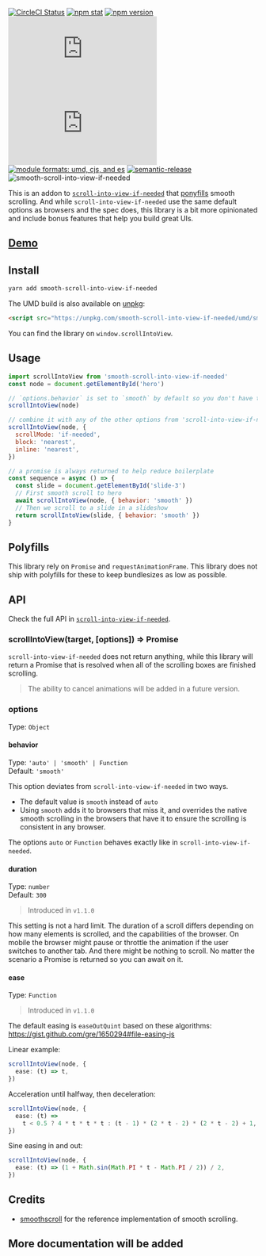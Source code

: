 [![CircleCI Status](https://img.shields.io/circleci/project/github/stipsan/smooth-scroll-into-view-if-needed.svg?style=flat-square)](https://circleci.com/gh/stipsan/smooth-scroll-into-view-if-needed)
[![npm stat](https://img.shields.io/npm/dm/smooth-scroll-into-view-if-needed.svg?style=flat-square)](https://npm-stat.com/charts.html?package=smooth-scroll-into-view-if-needed)
[![npm version](https://img.shields.io/npm/v/smooth-scroll-into-view-if-needed.svg?style=flat-square)](https://www.npmjs.com/package/smooth-scroll-into-view-if-needed)
[![gzip size][gzip-badge]][unpkg-dist]
[![size][size-badge]][unpkg-dist]
[![module formats: umd, cjs, and es][module-formats-badge]][unpkg-dist]
[![semantic-release](https://img.shields.io/badge/%20%20%F0%9F%93%A6%F0%9F%9A%80-semantic--release-e10079.svg?style=flat-square)](https://github.com/semantic-release/semantic-release)
![smooth-scroll-into-view-if-needed](https://user-images.githubusercontent.com/81981/39496447-c1153942-4d9e-11e8-92c8-ad5ac0e406ac.png)

This is an addon to [`scroll-into-view-if-needed`](https://www.npmjs.com/package/scroll-into-view-if-needed) that [ponyfills](https://ponyfill.com) smooth scrolling.
And while `scroll-into-view-if-needed` use the same default options as browsers and the spec does, this library is a bit more opinionated and include bonus features that help you build great UIs.

## [Demo](https://scroll-into-view-if-needed.netlify.com/)

## Install

```bash
yarn add smooth-scroll-into-view-if-needed
```

The UMD build is also available on [unpkg](https://unpkg.com/smooth-scroll-into-view-if-needed/umd/):

```html
<script src="https://unpkg.com/smooth-scroll-into-view-if-needed/umd/smooth-scroll-into-view-if-needed.min.js"></script>
```

You can find the library on `window.scrollIntoView`.

## Usage

```js
import scrollIntoView from 'smooth-scroll-into-view-if-needed'
const node = document.getElementById('hero')

// `options.behavior` is set to `smooth` by default so you don't have to pass options like in `scroll-into-view-if-needed`
scrollIntoView(node)

// combine it with any of the other options from 'scroll-into-view-if-needed'
scrollIntoView(node, {
  scrollMode: 'if-needed',
  block: 'nearest',
  inline: 'nearest',
})

// a promise is always returned to help reduce boilerplate
const sequence = async () => {
  const slide = document.getElementById('slide-3')
  // First smooth scroll to hero
  await scrollIntoView(node, { behavior: 'smooth' })
  // Then we scroll to a slide in a slideshow
  return scrollIntoView(slide, { behavior: 'smooth' })
}
```

## Polyfills

This library rely on `Promise` and `requestAnimationFrame`. This library does not ship with polyfills for these to keep bundlesizes as low as possible.

## API

Check the full API in [`scroll-into-view-if-needed`](https://github.com/stipsan/scroll-into-view-if-needed#api).

### scrollIntoView(target, [options]) => Promise

`scroll-into-view-if-needed` does not return anything, while this library will return a Promise that is resolved when all of the scrolling boxes are finished scrolling.

> The ability to cancel animations will be added in a future version.

### options

Type: `Object`

#### behavior

Type: `'auto' | 'smooth' | Function`<br> Default: `'smooth'`

This option deviates from `scroll-into-view-if-needed` in two ways.

- The default value is `smooth` instead of `auto`
- Using `smooth` adds it to browsers that miss it, and overrides the native smooth scrolling in the browsers that have it to ensure the scrolling is consistent in any browser.

The options `auto` or `Function` behaves exactly like in `scroll-into-view-if-needed`.

#### duration

Type: `number`<br> Default: `300`

> Introduced in `v1.1.0`

This setting is not a hard limit.
The duration of a scroll differs depending on how many elements is scrolled, and the capabilities of the browser.
On mobile the browser might pause or throttle the animation if the user switches to another tab.
And there might be nothing to scroll.
No matter the scenario a Promise is returned so you can await on it.

#### ease

Type: `Function`

> Introduced in `v1.1.0`

The default easing is `easeOutQuint` based on these algorithms: https://gist.github.com/gre/1650294#file-easing-js

Linear example:

```typescript
scrollIntoView(node, {
  ease: (t) => t,
})
```

Acceleration until halfway, then deceleration:

```typescript
scrollIntoView(node, {
  ease: (t) =>
    t < 0.5 ? 4 * t * t * t : (t - 1) * (2 * t - 2) * (2 * t - 2) + 1,
})
```

Sine easing in and out:

```typescript
scrollIntoView(node, {
  ease: (t) => (1 + Math.sin(Math.PI * t - Math.PI / 2)) / 2,
})
```

## Credits

- [smoothscroll](https://github.com/iamdustan/smoothscroll) for the reference implementation of smooth scrolling.

## More documentation will be added

[gzip-badge]: http://img.badgesize.io/https://unpkg.com/smooth-scroll-into-view-if-needed/umd/smooth-scroll-into-view-if-needed.min.js?compression=gzip&label=gzip%20size&style=flat-square
[size-badge]: http://img.badgesize.io/https://unpkg.com/smooth-scroll-into-view-if-needed/umd/smooth-scroll-into-view-if-needed.min.js?label=size&style=flat-square
[unpkg-dist]: https://unpkg.com/smooth-scroll-into-view-if-needed/umd/
[module-formats-badge]: https://img.shields.io/badge/module%20formats-umd%2C%20cjs%2C%20es-green.svg?style=flat-square
